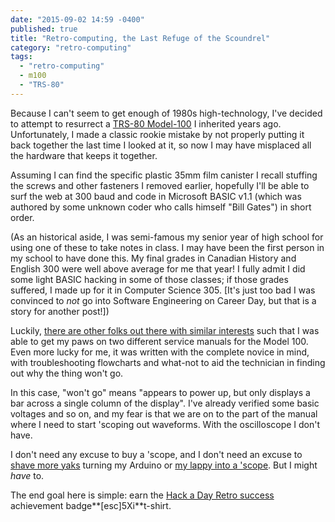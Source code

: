 ```yaml
---
date: "2015-09-02 14:59 -0400"
published: true
title: "Retro-computing, the Last Refuge of the Scoundrel"
category: "retro-computing"
tags: 
  - "retro-computing"
  - m100
  - "TRS-80"
---
```




Because I can't seem to get enough of 1980s high-technology, I've decided to attempt to resurrect a [TRS-80 Model-100](http://www.oldcomputers.net/trs100.html) I inherited years ago. Unfortunately, I made a classic rookie mistake by not properly putting it back together the last time I looked at it, so now I may have misplaced all the hardware that keeps it together.

<!--more-->

Assuming I can find the specific plastic 35mm film canister I recall stuffing the screws and other fasteners I removed earlier, hopefully I'll be able to surf the web at 300 baud and code in Microsoft BASIC v1.1 (which was authored by some unknown coder who calls himself "Bill Gates") in short order.

(As an historical aside, I was semi-famous my senior year of high school for using one of these to take notes in class. I may have been the first person in my school to have done this. My final grades in Canadian History and English 300 were well above average for me that year! I fully admit I did some light BASIC hacking in some of those classes; if those grades suffered, I made up for it in Computer Science 305. [It's just too bad I was convinced to *not* go into Software Engineering on Career Day, but that is a story for another post!])

Luckily, [there are other folks out there with similar interests](http://www.club100.org/) such that I was able to get my paws on two different service manuals for the Model 100. Even more lucky for me, it was written with the complete novice in mind, with troubleshooting flowcharts and what-not to aid the technician in finding out why the thing won't go.

In this case, "won't go" means "appears to power up, but only displays a bar across a single column of the display". I've already verified some basic voltages and so on, and my fear is that we are on to the part of the manual where I need to start 'scoping out waveforms. With the oscilloscope I don't have.

I don't need any excuse to buy a 'scope, and I don't need an excuse to [shave more yaks](http://www.catb.org/~esr/jargon/html/Y/yak-shaving.html) turning my Arduino or [my lappy into a 'scope](http://www.instructables.com/id/Use-Your-Laptop-as-Oscilloscope/). But I might *have* to.

The end goal here is simple: earn the [Hack a Day Retro success](http://retro.hackaday.com/Success/index.html) achievement badge**[esc]5Xi**t-shirt.
